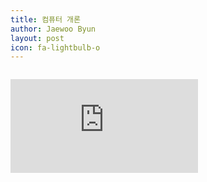 ```yaml
---
title: 컴퓨터 개론
author: Jaewoo Byun
layout: post
icon: fa-lightbulb-o
---
```


<span class="image top"><img src="{{ 'assets/images/swiftLogo.png' | relative_url }}" alt="" /></span>


<embed src="https://jaewoobyun.github.io/assets/pdf/컴퓨터 개론.pdf" type="application/pdf" />
